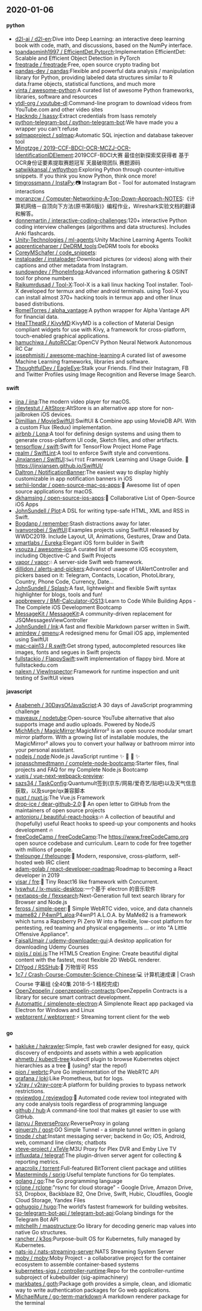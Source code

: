 ## 2020-01-06

#### python
* [d2l-ai / d2l-en](https://github.com/d2l-ai/d2l-en):Dive into Deep Learning: an interactive deep learning book with code, math, and discussions, based on the NumPy interface.
* [toandaominh1997 / EfficientDet.Pytorch](https://github.com/toandaominh1997/EfficientDet.Pytorch):Implementation EfficientDet: Scalable and Efficient Object Detection in PyTorch
* [freqtrade / freqtrade](https://github.com/freqtrade/freqtrade):Free, open source crypto trading bot
* [pandas-dev / pandas](https://github.com/pandas-dev/pandas):Flexible and powerful data analysis / manipulation library for Python, providing labeled data structures similar to R data.frame objects, statistical functions, and much more
* [vinta / awesome-python](https://github.com/vinta/awesome-python):A curated list of awesome Python frameworks, libraries, software and resources
* [ytdl-org / youtube-dl](https://github.com/ytdl-org/youtube-dl):Command-line program to download videos from YouTube.com and other video sites
* [Hackndo / lsassy](https://github.com/Hackndo/lsassy):Extract credentials from lsass remotely
* [python-telegram-bot / python-telegram-bot](https://github.com/python-telegram-bot/python-telegram-bot):We have made you a wrapper you can't refuse
* [sqlmapproject / sqlmap](https://github.com/sqlmapproject/sqlmap):Automatic SQL injection and database takeover tool
* [Mingtzge / 2019-CCF-BDCI-OCR-MCZJ-OCR-IdentificationIDElement](https://github.com/Mingtzge/2019-CCF-BDCI-OCR-MCZJ-OCR-IdentificationIDElement):2019CCF-BDCI大赛 最佳创新探索奖获得者 基于OCR身份证要素提取赛题冠军 天晨破晓团队 赛题源码
* [satwikkansal / wtfpython](https://github.com/satwikkansal/wtfpython):Exploring Python through counter-intuitive snippets. If you think you know Python, think once more!
* [timgrossmann / InstaPy](https://github.com/timgrossmann/InstaPy):📷
Instagram Bot - Tool for automated Instagram interactions
* [moranzcw / Computer-Networking-A-Top-Down-Approach-NOTES](https://github.com/moranzcw/Computer-Networking-A-Top-Down-Approach-NOTES):《计算机网络－自顶向下方法(原书第6版)》编程作业，Wireshark实验文档的翻译和解答。
* [donnemartin / interactive-coding-challenges](https://github.com/donnemartin/interactive-coding-challenges):120+ interactive Python coding interview challenges (algorithms and data structures). Includes Anki flashcards.
* [Unity-Technologies / ml-agents](https://github.com/Unity-Technologies/ml-agents):Unity Machine Learning Agents Toolkit
* [apprenticeharper / DeDRM_tools](https://github.com/apprenticeharper/DeDRM_tools):DeDRM tools for ebooks
* [CoreyMSchafer / code_snippets](https://github.com/CoreyMSchafer/code_snippets):
* [instaloader / instaloader](https://github.com/instaloader/instaloader):Download pictures (or videos) along with their captions and other metadata from Instagram.
* [sundowndev / PhoneInfoga](https://github.com/sundowndev/PhoneInfoga):Advanced information gathering & OSINT tool for phone numbers
* [Rajkumrdusad / Tool-X](https://github.com/Rajkumrdusad/Tool-X):Tool-X is a kali linux hacking Tool installer. Tool-X developed for termux and other android terminals. using Tool-X you can install almost 370+ hacking tools in termux app and other linux based distributions.
* [RomelTorres / alpha_vantage](https://github.com/RomelTorres/alpha_vantage):A python wrapper for Alpha Vantage API for financial data.
* [HeaTTheatR / KivyMD](https://github.com/HeaTTheatR/KivyMD):KivyMD is a collection of Material Design compliant widgets for use with Kivy, a framework for cross-platform, touch-enabled graphical applications.
* [hamuchiwa / AutoRCCar](https://github.com/hamuchiwa/AutoRCCar):OpenCV Python Neural Network Autonomous RC Car
* [josephmisiti / awesome-machine-learning](https://github.com/josephmisiti/awesome-machine-learning):A curated list of awesome Machine Learning frameworks, libraries and software.
* [ThoughtfulDev / EagleEye](https://github.com/ThoughtfulDev/EagleEye):Stalk your Friends. Find their Instagram, FB and Twitter Profiles using Image Recognition and Reverse Image Search.

#### swift
* [iina / iina](https://github.com/iina/iina):The modern video player for macOS.
* [rileytestut / AltStore](https://github.com/rileytestut/AltStore):AltStore is an alternative app store for non-jailbroken iOS devices.
* [Dimillian / MovieSwiftUI](https://github.com/Dimillian/MovieSwiftUI):SwiftUI & Combine app using MovieDB API. With a custom Flux (Redux) implementation.
* [airbnb / Lona](https://github.com/airbnb/Lona):A tool for defining design systems and using them to generate cross-platform UI code, Sketch files, and other artifacts.
* [tensorflow / swift](https://github.com/tensorflow/swift):Swift for TensorFlow Project Home Page
* [realm / SwiftLint](https://github.com/realm/SwiftLint):A tool to enforce Swift style and conventions.
* [Jinxiansen / SwiftUI](https://github.com/Jinxiansen/SwiftUI):`SwiftUI` Framework Learning and Usage Guide.
🚀
https://jinxiansen.github.io/SwiftUI/
* [Daltron / NotificationBanner](https://github.com/Daltron/NotificationBanner):The easiest way to display highly customizable in app notification banners in iOS
* [serhii-londar / open-source-mac-os-apps](https://github.com/serhii-londar/open-source-mac-os-apps):🚀
Awesome list of open source applications for macOS.
* [dkhamsing / open-source-ios-apps](https://github.com/dkhamsing/open-source-ios-apps):📱
Collaborative List of Open-Source iOS Apps
* [JohnSundell / Plot](https://github.com/JohnSundell/Plot):A DSL for writing type-safe HTML, XML and RSS in Swift.
* [Bogdanp / remember](https://github.com/Bogdanp/remember):Stash distractions away for later.
* [ivanvorobei / SwiftUI](https://github.com/ivanvorobei/SwiftUI):Examples projects using SwiftUI released by WWDC2019. Include Layout, UI, Animations, Gestures, Draw and Data.
* [xmartlabs / Eureka](https://github.com/xmartlabs/Eureka):Elegant iOS form builder in Swift
* [vsouza / awesome-ios](https://github.com/vsouza/awesome-ios):A curated list of awesome iOS ecosystem, including Objective-C and Swift Projects
* [vapor / vapor](https://github.com/vapor/vapor):💧
A server-side Swift web framework.
* [dillidon / alerts-and-pickers](https://github.com/dillidon/alerts-and-pickers):Advanced usage of UIAlertController and pickers based on it: Telegram, Contacts, Location, PhotoLibrary, Country, Phone Code, Currency, Date...
* [JohnSundell / Splash](https://github.com/JohnSundell/Splash):A fast, lightweight and flexible Swift syntax highlighter for blogs, tools and fun!
* [appbrewery / BMI-Calculator-iOS13](https://github.com/appbrewery/BMI-Calculator-iOS13):Learn to Code While Building Apps - The Complete iOS Development Bootcamp
* [MessageKit / MessageKit](https://github.com/MessageKit/MessageKit):A community-driven replacement for JSQMessagesViewController
* [JohnSundell / Ink](https://github.com/JohnSundell/Ink):A fast and flexible Markdown parser written in Swift.
* [amirdew / gmenu](https://github.com/amirdew/gmenu):A redesigned menu for Gmail iOS app, implemented using SwiftUI
* [mac-cain13 / R.swift](https://github.com/mac-cain13/R.swift):Get strong typed, autocompleted resources like images, fonts and segues in Swift projects
* [fullstackio / FlappySwift](https://github.com/fullstackio/FlappySwift):swift implementation of flappy bird. More at fullstackedu.com
* [nalexn / ViewInspector](https://github.com/nalexn/ViewInspector):Framework for runtime inspection and unit testing of SwiftUI views

#### javascript
* [Asabeneh / 30DaysOfJavaScript](https://github.com/Asabeneh/30DaysOfJavaScript):A 30 days of JavaScript programming challenge
* [mayeaux / nodetube](https://github.com/mayeaux/nodetube):Open-source YouTube alternative that also supports image and audio uploads. Powered by NodeJS
* [MichMich / MagicMirror](https://github.com/MichMich/MagicMirror):MagicMirror² is an open source modular smart mirror platform. With a growing list of installable modules, the MagicMirror² allows you to convert your hallway or bathroom mirror into your personal assistant.
* [nodejs / node](https://github.com/nodejs/node):Node.js JavaScript runtime
✨
🐢
🚀
✨
* [jonasschmedtmann / complete-node-bootcamp](https://github.com/jonasschmedtmann/complete-node-bootcamp):Starter files, final projects and FAQ for my Complete Node.js Bootcamp
* [vuejs / vue-next-webpack-preview](https://github.com/vuejs/vue-next-webpack-preview):
* [sazs34 / TaskConfig](https://github.com/sazs34/TaskConfig):Quantumult签到(京东/网易/爱奇艺/贴吧)以及天气信息获取，以及surge/qx兼容脚本
* [nuxt / nuxt.js](https://github.com/nuxt/nuxt.js):The Vue.js Framework
* [drop-ice / dear-github-2.0](https://github.com/drop-ice/dear-github-2.0):📨
An open letter to GitHub from the maintainers of open source projects
* [antonioru / beautiful-react-hooks](https://github.com/antonioru/beautiful-react-hooks):🔥
A collection of beautiful and (hopefully) useful React hooks to speed-up your components and hooks development
🔥
* [freeCodeCamp / freeCodeCamp](https://github.com/freeCodeCamp/freeCodeCamp):The https://www.freeCodeCamp.org open source codebase and curriculum. Learn to code for free together with millions of people.
* [thelounge / thelounge](https://github.com/thelounge/thelounge):💬
Modern, responsive, cross-platform, self-hosted web IRC client
* [adam-golab / react-developer-roadmap](https://github.com/adam-golab/react-developer-roadmap):Roadmap to becoming a React developer in 2019
* [yisar / fre](https://github.com/yisar/fre):👻
Tiny React16 like framework with Concurrent.
* [lyswhut / lx-music-desktop](https://github.com/lyswhut/lx-music-desktop):一个基于 electron 的音乐软件
* [nextapps-de / flexsearch](https://github.com/nextapps-de/flexsearch):Next-Generation full text search library for Browser and Node.js
* [feross / simple-peer](https://github.com/feross/simple-peer):📡
Simple WebRTC video, voice, and data channels
* [mame82 / P4wnP1_aloa](https://github.com/mame82/P4wnP1_aloa):P4wnP1 A.L.O.A. by MaMe82 is a framework which turns a Rapsberry Pi Zero W into a flexible, low-cost platform for pentesting, red teaming and physical engagements ... or into "A Little Offensive Appliance".
* [FaisalUmair / udemy-downloader-gui](https://github.com/FaisalUmair/udemy-downloader-gui):A desktop application for downloading Udemy Courses
* [pixijs / pixi.js](https://github.com/pixijs/pixi.js):The HTML5 Creation Engine: Create beautiful digital content with the fastest, most flexible 2D WebGL renderer.
* [DIYgod / RSSHub](https://github.com/DIYgod/RSSHub):🍰
万物皆可 RSS
* [1c7 / Crash-Course-Computer-Science-Chinese](https://github.com/1c7/Crash-Course-Computer-Science-Chinese):💻
计算机速成课 | Crash Course 字幕组 (全40集 2018-5-1 精校完成)
* [OpenZeppelin / openzeppelin-contracts](https://github.com/OpenZeppelin/openzeppelin-contracts):OpenZeppelin Contracts is a library for secure smart contract development.
* [Automattic / simplenote-electron](https://github.com/Automattic/simplenote-electron):A Simplenote React app packaged via Electron for Windows and Linux
* [webtorrent / webtorrent](https://github.com/webtorrent/webtorrent):⚡️
Streaming torrent client for the web

#### go
* [hakluke / hakrawler](https://github.com/hakluke/hakrawler):Simple, fast web crawler designed for easy, quick discovery of endpoints and assets within a web application
* [ahmetb / kubectl-tree](https://github.com/ahmetb/kubectl-tree):kubectl plugin to browse Kubernetes object hierarchies as a tree
🎄
(using? star the repo!)
* [pion / webrtc](https://github.com/pion/webrtc):Pure Go implementation of the WebRTC API
* [grafana / loki](https://github.com/grafana/loki):Like Prometheus, but for logs.
* [v2ray / v2ray-core](https://github.com/v2ray/v2ray-core):A platform for building proxies to bypass network restrictions.
* [reviewdog / reviewdog](https://github.com/reviewdog/reviewdog):🐶
Automated code review tool integrated with any code analysis tools regardless of programming language
* [github / hub](https://github.com/github/hub):A command-line tool that makes git easier to use with GitHub.
* [ilanyu / ReverseProxy](https://github.com/ilanyu/ReverseProxy):ReverseProxy in golang
* [ginuerzh / gost](https://github.com/ginuerzh/gost):GO Simple Tunnel - a simple tunnel written in golang
* [tinode / chat](https://github.com/tinode/chat):Instant messaging server; backend in Go; iOS, Android, web, command line clients; chatbots
* [xteve-project / xTeVe](https://github.com/xteve-project/xTeVe):M3U Proxy for Plex DVR and Emby Live TV
* [influxdata / telegraf](https://github.com/influxdata/telegraf):The plugin-driven server agent for collecting & reporting metrics.
* [anacrolix / torrent](https://github.com/anacrolix/torrent):Full-featured BitTorrent client package and utilities
* [Masterminds / sprig](https://github.com/Masterminds/sprig):Useful template functions for Go templates.
* [golang / go](https://github.com/golang/go):The Go programming language
* [rclone / rclone](https://github.com/rclone/rclone):"rsync for cloud storage" - Google Drive, Amazon Drive, S3, Dropbox, Backblaze B2, One Drive, Swift, Hubic, Cloudfiles, Google Cloud Storage, Yandex Files
* [gohugoio / hugo](https://github.com/gohugoio/hugo):The world’s fastest framework for building websites.
* [go-telegram-bot-api / telegram-bot-api](https://github.com/go-telegram-bot-api/telegram-bot-api):Golang bindings for the Telegram Bot API
* [mitchellh / mapstructure](https://github.com/mitchellh/mapstructure):Go library for decoding generic map values into native Go structures.
* [rancher / k3os](https://github.com/rancher/k3os):Purpose-built OS for Kubernetes, fully managed by Kubernetes.
* [nats-io / nats-streaming-server](https://github.com/nats-io/nats-streaming-server):NATS Streaming System Server
* [moby / moby](https://github.com/moby/moby):Moby Project - a collaborative project for the container ecosystem to assemble container-based systems
* [kubernetes-sigs / controller-runtime](https://github.com/kubernetes-sigs/controller-runtime):Repo for the controller-runtime subproject of kubebuilder (sig-apimachinery)
* [markbates / goth](https://github.com/markbates/goth):Package goth provides a simple, clean, and idiomatic way to write authentication packages for Go web applications.
* [MichaelMure / go-term-markdown](https://github.com/MichaelMure/go-term-markdown):A markdown renderer package for the terminal
